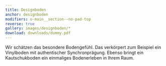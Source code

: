 ```yaml
---
title: Designboden
anchor: designboden
modifiers: o-main__section--no-pad-top
reverse: true
gallery: images/designboden/*
download: downloads/dummy.pdf
---
```

<span class="c-headline c-headline--text-sizing c-headline--inline">Wir schätzen das besondere Bodengefühl.</span> Das verkörpert zum Beispiel ein Vinylboden mit authentischer Synchronprägung. Ebenso bringt ein Kautschukboden ein einmaliges Bodenerleben in Ihrem Raum.
